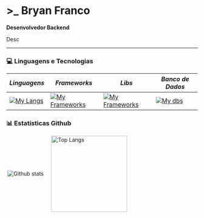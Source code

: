 # >_ Bryan Franco
**Desenvolvedor Backend** 

Desc

---

### 💻 Linguagens e Tecnologias

*Linguagens* | *Frameworks* | *Libs* | *Banco de Dados* | 
------------ | ---------------- | ---------------- | ---------------- |
[![My Langs](https://skillicons.dev/icons?i=nodejs,js,ts,py,java&perline=5)](https://skillicons.devi) | [![My Frameworks](https://skillicons.dev/icons?i=express,django&perline=5)](https://skillicons.devi) | [![My Frameworks](https://skillicons.dev/icons?i=prisma,sequelize&perline=5)](https://skillicons.devi)  |  [![My dbs](https://skillicons.dev/icons?i=mysql,postgres,mongodb&perline=3)](https://skillicons.devi)


### 📊 Estatísticas Github

<div style="display: flex; align-items: center; gap: 20px;">
  <img
    align="right"
    alt="Github stats"
    heighh=200
    src="https://github-readme-stats.vercel.app/api?username=anuraghazra&show_icons=true&theme=dracula">
  <img
    align="left"
    alt="Top Langs"
    height=200
    src="https://github-readme-stats.vercel.app/api/top-langs/?username=bryanljf&layout=compact&theme=dracula">
</div>


